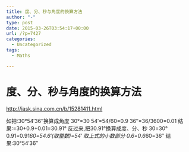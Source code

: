 ```yaml
---
title: 度、分、秒与角度的换算方法
author: "-"
type: post
date: 2015-03-26T03:54:17+00:00
url: /?p=7427
categories:
  - Uncategorized
tags:
  - Maths

---
```

# 度、分、秒与角度的换算方法
http://iask.sina.com.cn/b/15281411.html

如把:30°54′36″换算成角度 
30°=30 
54′=54/60=0.9 
36″=36/3600=0.01 
结果:=30+0.9+0.01=30.91° 
反过来,把30.91°换算成度、分、秒
30=30°
0.91=0.91*60=54.6′(取整数)=54′
取上式的小数部分
0.6=0.6*60=36″
结果:30°54′36″